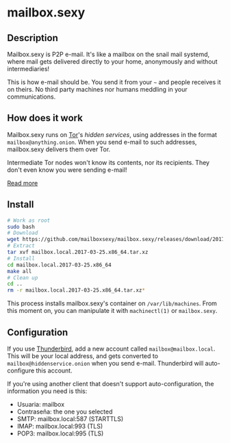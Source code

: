 # mailbox.sexy

## Description

Mailbox.sexy is P2P e-mail.  It's like a mailbox on the snail mail
systemd, where mail gets delivered directly to your home, anonymously
and without intermediaries!

This is how e-mail should be.  You send it from your `~` and people
receives it on theirs.  No third party machines nor humans meddling in
your communications.

## How does it work

Mailbox.sexy runs on [Tor](https://torproject.org)'s _hidden services_,
using addresses in the format `mailbox@anything.onion`.  When you send
e-mail to such addresses, mailbox.sexy delivers them over Tor.

Intermediate Tor nodes won't know its contents, nor its recipients.
They don't even know you were sending e-mail!

[Read more](spec.html)

## Install

```bash
# Work as root
sudo bash
# Download
wget https://github.com/mailboxsexy/mailbox.sexy/releases/download/2017-03-25/mailbox.local.2017-03-25.x86_64.tar.xz
# Extract
tar xvf mailbox.local.2017-03-25.x86_64.tar.xz
# Install
cd mailbox.local.2017-03-25.x86_64
make all
# Clean up
cd ..
rm -r mailbox.local.2017-03-25.x86_64.tar.xz*
```

This process installs mailbox.sexy's container on `/var/lib/machines`.
From this moment on, you can manipulate it with `machinectl(1)` or
`mailbox.sexy`.

## Configuration

If you use [Thunderbird](https://www.mozilla.org/en-US/thunderbird/),
add a new account called `mailbox@mailbox.local`.  This will be your
local address, and gets converted to `mailbox@hiddenservice.onion` when
you send e-mail.  Thunderbird will auto-configure this account.

If you're using another client that doesn't support auto-configuration,
the information you need is this:

* Usuaria: mailbox
* Contraseña: the one you selected
* SMTP: mailbox.local:587 (STARTTLS)
* IMAP: mailbox.local:993 (TLS)
* POP3: mailbox.local:995 (TLS)

